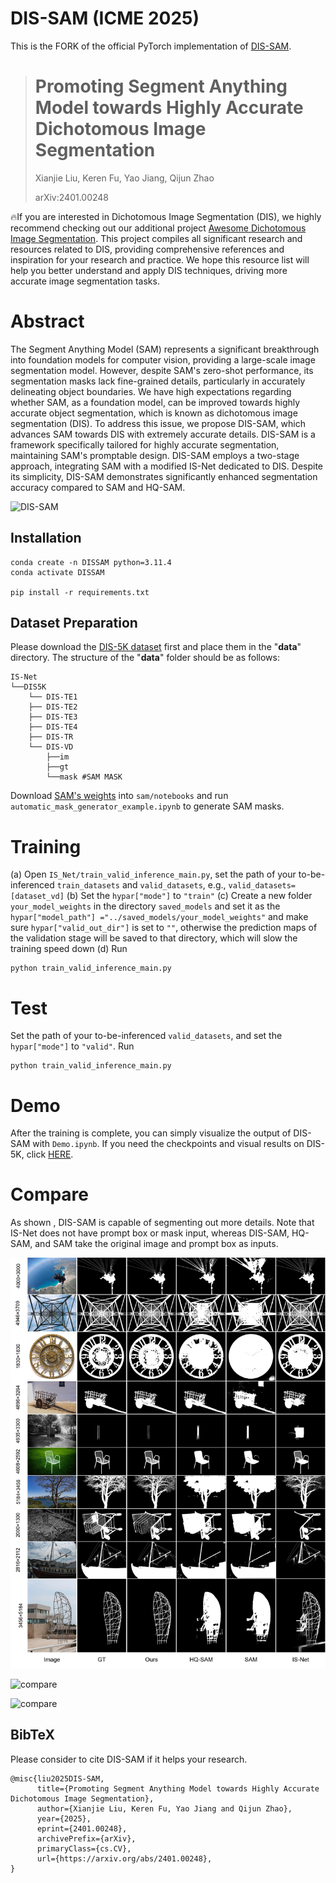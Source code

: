 # DIS-SAM (ICME 2025)

This is the FORK of the official PyTorch implementation of [DIS-SAM](https://arxiv.org/abs/2401.00248).

> # Promoting Segment Anything Model towards Highly Accurate Dichotomous Image Segmentation
>
> Xianjie Liu, Keren Fu, Yao Jiang, Qijun Zhao
>
> arXiv:2401.00248

🔥If you are interested in Dichotomous Image Segmentation (DIS), we highly recommend checking out our additional project [Awesome Dichotomous Image Segmentation](https://github.com/Tennine2077/Awesome-Dichotomous-Image-Segmentation/tree/main). This project compiles all significant research and resources related to DIS, providing comprehensive references and inspiration for your research and practice. We hope this resource list will help you better understand and apply DIS techniques, driving more accurate image segmentation tasks.

# Abstract

The Segment Anything Model (SAM) represents a significant breakthrough into foundation models for computer vision, providing a large-scale image segmentation model. However, despite SAM's zero-shot performance, its segmentation masks lack fine-grained details, particularly in accurately delineating object boundaries. We have high expectations regarding whether SAM, as a foundation model, can be improved towards highly accurate object segmentation, which is known as dichotomous image segmentation (DIS). To address this issue, we propose DIS-SAM, which advances SAM towards DIS with extremely accurate details. DIS-SAM is a framework specifically tailored for highly accurate segmentation, maintaining SAM's promptable design. DIS-SAM employs a two-stage approach, integrating SAM with a modified IS-Net dedicated to DIS. Despite its simplicity, DIS-SAM demonstrates significantly enhanced segmentation accuracy compared to SAM and HQ-SAM.

![DIS-SAM](pic/DIS-SAM.png)

## Installation

```
conda create -n DISSAM python=3.11.4
conda activate DISSAM

pip install -r requirements.txt
```

## Dataset Preparation

Please download the [DIS-5K dataset](https://github.com/xuebinqin/DIS) first and place them in the "**data**" directory. The structure of the "**data**" folder should be as follows:

```
IS-Net
└──DIS5K
    └── DIS-TE1
    ├── DIS-TE2
    ├── DIS-TE3
    ├── DIS-TE4
    ├── DIS-TR
    └── DIS-VD
    	├──im
    	├──gt
    	└──mask #SAM MASK
```

Download [SAM's weights](https://dl.fbaipublicfiles.com/segment_anything/sam_vit_l_0b3195.pth)  into `sam/notebooks` and run `automatic_mask_generator_example.ipynb` to generate SAM masks.

# Training

(a) Open `IS_Net/train_valid_inference_main.py`, set the path of your to-be-inferenced `train_datasets` and `valid_datasets`, e.g., `valid_datasets=[dataset_vd]`
(b) Set the `hypar["mode"]` to `"train"`
(c) Create a new folder `your_model_weights` in the directory `saved_models` and set it as the `hypar["model_path"] ="../saved_models/your_model_weights"` and make sure `hypar["valid_out_dir"]` is set to `""`, otherwise the prediction maps of the validation stage will be saved to that directory, which will slow the training speed down
(d) Run

```
python train_valid_inference_main.py
```

# Test

Set the path of your to-be-inferenced `valid_datasets`, and set the `hypar["mode"]` to `"valid"`. Run

```
python train_valid_inference_main.py
```

# Demo

After the training is complete, you can simply visualize the output of DIS-SAM with `Demo.ipynb`.
If you need the checkpoints and visual results on DIS-5K, click [HERE](https://drive.google.com/drive/folders/1fE_DCGKU3WA-HmZnqRzaazHe44Lx9RP2?usp=sharing).

# Compare

As shown , DIS-SAM is capable of segmenting out more details. Note that IS-Net does not have prompt box or mask input, whereas  DIS-SAM, HQ-SAM, and SAM take the original image and prompt box as inputs. 

![compare](pic/compare.jpg)

![compare](pic/compare3.png)

![compare](pic/prompt2.png)

## BibTeX

Please consider to cite DIS-SAM if it helps your research.

```
@misc{liu2025DIS-SAM,
      title={Promoting Segment Anything Model towards Highly Accurate Dichotomous Image Segmentation}, 
      author={Xianjie Liu, Keren Fu, Yao Jiang and Qijun Zhao},
      year={2025},
      eprint={2401.00248},
      archivePrefix={arXiv},
      primaryClass={cs.CV},
      url={https://arxiv.org/abs/2401.00248}, 
}
```


